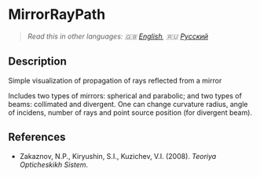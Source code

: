 # MirrorRayPath
> *Read this in other languages: :gb: [English](README.md), :ru: [Русский](README.ru.md)*
## Description
Simple visualization of propagation of rays reflected from a mirror

Includes two types of mirrors: spherical and parabolic; and two types of beams: collimated and divergent.
One can change curvature radius, angle of incidens, number of rays and point source position (for divergent beam).

## References
- Zakaznov, N.P., Kiryushin, S.I., Kuzichev, V.I. (2008). *Teoriya Opticheskikh Sistem*.
